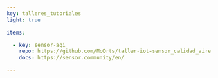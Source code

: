 ```yaml
---
key: talleres_tutoriales
light: true

items:

  - key: sensor-aqi
    repo: https://github.com/McOrts/taller-iot-sensor_calidad_aire
    docs: https://sensor.community/en/

---
```

